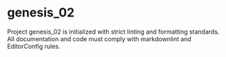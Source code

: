 # genesis_02

Project genesis_02 is initialized with strict linting and formatting standards.
All documentation and code must comply with markdownlint and EditorConfig rules.
